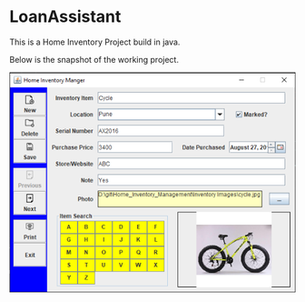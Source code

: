 # LoanAssistant

This is a Home Inventory Project build in java.

Below is the snapshot of the working project.

![Alt text](Output.png?raw=true "Title")